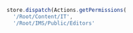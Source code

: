 ```javascript
store.dispatch(Actions.getPermissions(
  '/Root/Content/IT',
  '/Root/IMS/Public/Editors'
```
